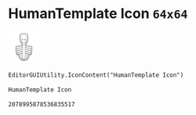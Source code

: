 # HumanTemplate Icon `64x64`
<img src="/img/HumanTemplate%20Icon.png" width=64 height=64>

``` CSharp
EditorGUIUtility.IconContent("HumanTemplate Icon")
```
```
HumanTemplate Icon
```
```
2078995878536835517
```
